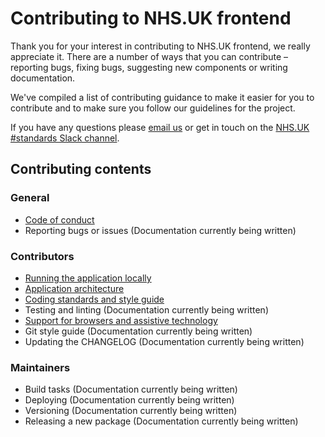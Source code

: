 # Contributing to NHS.UK frontend

Thank you for your interest in contributing to NHS.UK frontend, we really appreciate it. There are a number
of ways that you can contribute – reporting bugs, fixing bugs, suggesting new components or writing documentation.

We've compiled a list of contributing guidance to make it easier for you to contribute and to make sure you follow our guidelines for the project.

If you have any questions please [email us](mailto:service-manual@nhs.net) or get in touch on the [NHS.UK #standards Slack channel](https://nhsuk.slack.com/messages/standards).

## Contributing contents

### General
- [Code of conduct](/code_of_conduct.md)
- Reporting bugs or issues (Documentation currently being written)

### Contributors
- [Running the application locally](docs/contributing/running-locally.md)
- [Application architecture](docs/contributing/application-architecture.md)
- [Coding standards and style guide](docs/contributing/coding-standards/README.md)
- Testing and linting (Documentation currently being written)
- [Support for browsers and assistive technology](/docs/contributing/coding-standards/browser-support.md)
- Git style guide (Documentation currently being written)
- Updating the CHANGELOG (Documentation currently being written)


### Maintainers
- Build tasks (Documentation currently being written)
- Deploying (Documentation currently being written)
- Versioning (Documentation currently being written)
- Releasing a new package (Documentation currently being written)
